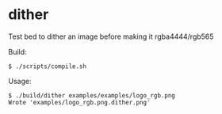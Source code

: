 # dither
Test bed to dither an image before making it rgba4444/rgb565


Build:

    $ ./scripts/compile.sh

Usage:

    $ ./build/dither examples/examples/logo_rgb.png
    Wrote 'examples/logo_rgb.png.dither.png'

